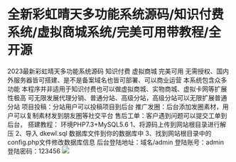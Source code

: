 # 全新彩虹晴天多功能系统源码/知识付费系统/虚拟商城系统/完美可用带教程/全开源

2023最新彩虹晴天多功能系统源码 知识付费 虚拟商城 完美可用
无需授权、国内外服务器皆可搭建、是不是备案域名也皆可部署、可以商业运营
本系统包含众多功能 本程序并非适用于知识付费也可以做虚拟商城、实物商城、虚拟卡网等扩展性极高
可无限发展代理分销、普通分站、高级分站，高级分站可以无限扩展普通分站
项目投稿：分站用户可以投稿项目到后台 推广发圈：后台添加发圈素材，用户可以复制素材发到朋友圈等社交平台
售后工单：客户遇到问题可以提交工单到后台，
搭建教程：
环境PHP7.3+MySQL5.6
1、将源码上传到网站根目录进行解压
2、导入 dkewl.sql 数据库文件到你的数据库中
3、找到网站根目录中的config.php文件修改数据库信息
后台登陆地址：域名/admin
登陆账号：admin
登陆密码：123456
[![](https://wukongymw.com/wp-content/uploads/2023/04/1681386548-917bfa7e02f5ece.png)](https://wukongymw.com/wp-content/uploads/2023/04/1681386548-917bfa7e02f5ece.png)